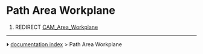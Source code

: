 # Path Area Workplane
1.  REDIRECT [CAM_Area_Workplane](CAM_Area_Workplane.md)



---
⏵ [documentation index](../README.md) > Path Area Workplane
